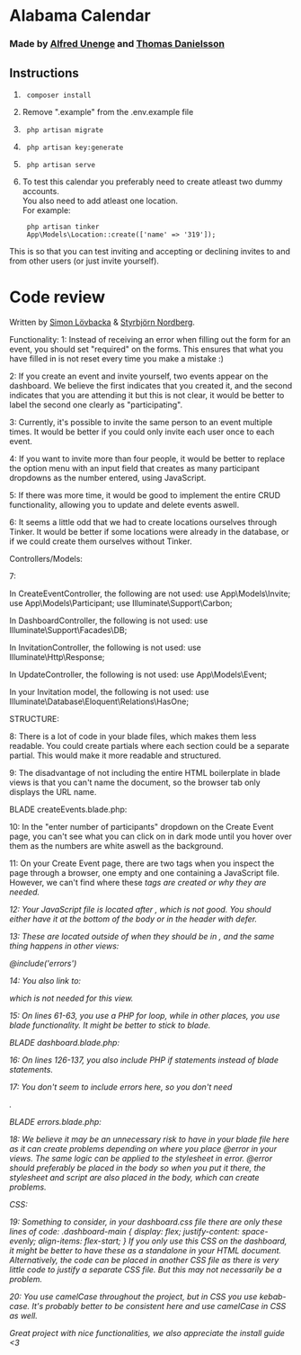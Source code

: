 # Alabama Calendar #

### Made by [**Alfred Unenge**](https://github.com/alun0511) and [**Thomas Danielsson**](https://github.com/DanielssonThomas/) ###

## Instructions
1.  
        composer install  
2.  Remove ".example" from the .env.example file   
3.      php artisan migrate  
    
4.      php artisan key:generate  
5.      php artisan serve
6. To test this calendar you preferably need to create atleast two dummy accounts.  
You also need to add atleast one location.  
For example: 

        php artisan tinker
        App\Models\Location::create(['name' => '319']);

This is so that you can test inviting and accepting or declining invites to and from other users (or just invite yourself).

# Code review

Written by [Simon Lövbacka](https://github.com/lovbackan) & [Styrbjörn Nordberg](https://github.com/styrbjorn-n).


Functionality:
1: Instead of receiving an error when filling out the form for an event, you should set "required" on the forms. This ensures that what you have filled in is not reset every time you make a mistake :)

2: If you create an event and invite yourself, two events appear on the dashboard. We believe the first indicates that you created it, and the second indicates that you are attending it but this is not clear, it would be better to label the second one clearly as "participating". 

3: Currently, it's possible to invite the same person to an event multiple times. It would be better if you could only invite each user once to each event.

4: If you want to invite more than four people, it would be better to replace the option menu with an input field that creates as many participant dropdowns as the number entered, using JavaScript.

5: If there was more time, it would be good to implement the entire CRUD functionality, allowing you to update and delete events aswell.

6: It seems a little odd that we had to create locations ourselves through Tinker. It would be better if some locations were already in the database, or if we could create them ourselves without Tinker.

Controllers/Models:

7:

In CreateEventController, the following are not used:
use App\Models\Invite;
use App\Models\Participant;
use Illuminate\Support\Carbon;

In DashboardController, the following is not used:
use Illuminate\Support\Facades\DB;

In InvitationController, the following is not used:
use Illuminate\Http\Response;

In UpdateController, the following is not used:
use App\Models\Event;

In your Invitation model, the following is not used:
use Illuminate\Database\Eloquent\Relations\HasOne;

STRUCTURE:

8: There is a lot of code in your blade files, which makes them less readable. You could create partials where each section could be a separate partial. This would make it more readable and structured.

9: The disadvantage of not including the entire HTML boilerplate in blade views is that you can't name the document, so the browser tab only displays the URL name.

BLADE createEvents.blade.php:

10: In the "enter number of participants" dropdown on the Create Event page, you can't see what you can click on in dark mode until you hover over them as the numbers are white aswell as the background.

11: On your Create Event page, there are two <i> </i> tags when you inspect the page through a browser, one empty and one containing a JavaScript file. However, we can't find where these <i> tags are created or why they are needed.

12: Your JavaScript file is located after </html>, which is not good. You should either have it at the bottom of the body or in the header with defer.

13: These are located outside of <html> when they should be in <head>, and the same thing happens in other views:

<link rel="stylesheet" href="{{ asset('./css/style.css') }}">
<link rel="stylesheet" href="{{ asset('./css/dashboard.css') }}">
<link rel="stylesheet" href="{{ asset('./css/createEvents.css') }}">
<link rel="stylesheet" href="{{ asset('./css/displayBlocks.css') }}">
@include('errors')

14: You also link to:
<link rel="stylesheet" href="{{ asset('./css/dashboard.css') }}"> which is not needed for this view.

15: On lines 61-63, you use a PHP for loop, while in other places, you use blade functionality. It might be better to stick to blade.

BLADE dashboard.blade.php:

16: On lines 126-137, you also include PHP if statements instead of blade statements.

17: You don't seem to include errors here, so you don't need

<link rel="stylesheet" href="{{ asset('./css/error.css') }}">.

BLADE errors.blade.php:

18: We believe it may be an unnecessary risk to have <script type="text/javascript" src="{{ URL::asset('./js/error.js') }}"></script> in your blade file here as it can create problems depending on where you place @error in your views. The same logic can be applied to the stylesheet in error. @error should preferably be placed in the body so when you put it there, the stylesheet and script are also placed in the body, which can create problems.

CSS:

19: Something to consider, in your dashboard.css file there are only these lines of code: 
.dashboard-main {
display: flex;
justify-content: space-evenly;
align-items: flex-start;
}
If you only use this CSS on the dashboard, it might be better to have these as a standalone <style> </style> in your HTML document. Alternatively, the code can be placed in another CSS file as there is very little code to justify a separate CSS file. But this may not necessarily be a problem.

20: You use camelCase throughout the project, but in CSS you use kebab-case. It's probably better to be consistent here and use camelCase in CSS as well.


Great project with nice functionalities, we also appreciate the install guide <3 
